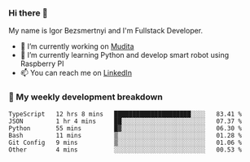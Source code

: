 ### Hi there 👋

My name is Igor Bezsmertnyi and I'm Fullstack Developer.

- 🔭 I’m currently working on [Mudita](https://mudita.com/)
- 🌱 I’m currently learning Python and develop smart robot using Raspberry PI
- 📫 You can reach me on [LinkedIn](https://www.linkedin.com/in/igor-bezsmertnyi-529522114/)

### 🧮 My weekly development breakdown
<!--START_SECTION:waka-->

```text
TypeScript   12 hrs 8 mins   █████████████████████░░░░   83.41 %
JSON         1 hr 4 mins     ██░░░░░░░░░░░░░░░░░░░░░░░   07.37 %
Python       55 mins         █▓░░░░░░░░░░░░░░░░░░░░░░░   06.30 %
Bash         11 mins         ▒░░░░░░░░░░░░░░░░░░░░░░░░   01.28 %
Git Config   9 mins          ▒░░░░░░░░░░░░░░░░░░░░░░░░   01.06 %
Other        4 mins          ░░░░░░░░░░░░░░░░░░░░░░░░░   00.53 %
```

<!--END_SECTION:waka-->

<!--
**igorbezsmertnyi/igorbezsmertnyi** is a ✨ _special_ ✨ repository because its `README.md` (this file) appears on your GitHub profile.

Here are some ideas to get you started:

- 🔭 I’m currently working on ...
- 🌱 I’m currently learning ...
- 👯 I’m looking to collaborate on ...
- 🤔 I’m looking for help with ...
- 💬 Ask me about ...
- 📫 How to reach me: ...
- 😄 Pronouns: ...
- ⚡ Fun fact: ...
-->
